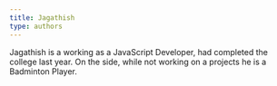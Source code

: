 ```yaml
---
title: Jagathish
type: authors
---
```

Jagathish is a working as a JavaScript Developer, had completed the college last year. On the side, while not working on a projects he is a Badminton Player.
